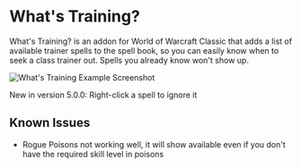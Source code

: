 # What's Training?
What's Training? is an addon for World of Warcraft Classic that adds a list of available trainer spells to the spell book, so you can easily know when to seek a class trainer out.  Spells you already know won't show up.

![What's Training Example Screenshot](https://i.imgur.com/XLL83Ll.png "What's Training Example Screenshot")

New in version 5.0.0: Right-click a spell to ignore it

## Known Issues
 - Rogue Poisons not working well, it will show available even if you don't have the required skill level in poisons
 